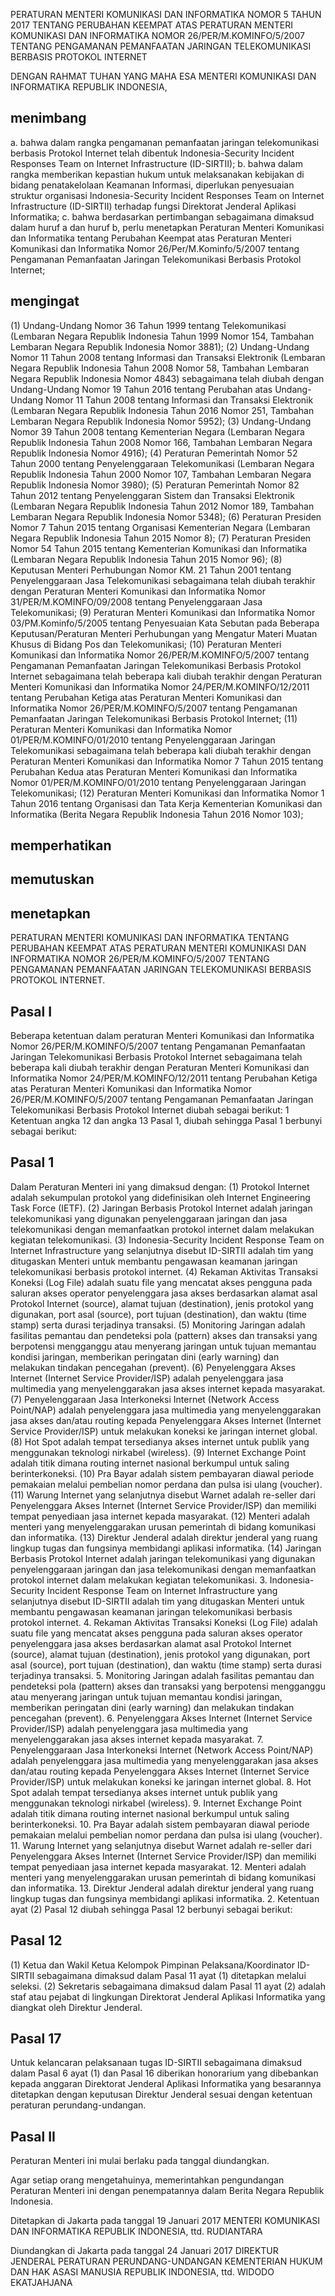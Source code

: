 PERATURAN MENTERI KOMUNIKASI DAN INFORMATIKA
NOMOR 5 TAHUN 2017
TENTANG
PERUBAHAN KEEMPAT ATAS PERATURAN MENTERI KOMUNIKASI DAN INFORMATIKA NOMOR 26/PER/M.KOMINFO/5/2007 TENTANG PENGAMANAN PEMANFAATAN JARINGAN TELEKOMUNIKASI BERBASIS PROTOKOL INTERNET

DENGAN RAHMAT TUHAN YANG MAHA ESA
MENTERI KOMUNIKASI DAN INFORMATIKA REPUBLIK INDONESIA,

## menimbang
a. bahwa dalam rangka pengamanan pemanfaatan jaringan telekomunikasi berbasis Protokol Internet telah dibentuk Indonesia-Security Incident Responses Team on Internet Infrastructure (ID-SIRTII);
b. bahwa dalam rangka memberikan kepastian hukum untuk melaksanakan kebijakan di bidang penatakelolaan Keamanan Informasi, diperlukan penyesuaian struktur organisasi Indonesia-Security Incident Responses Team on Internet Infrastructure (ID-SIRTII) terhadap fungsi Direktorat Jenderal Aplikasi Informatika;
c. bahwa berdasarkan pertimbangan sebagaimana dimaksud dalam huruf a dan huruf b, perlu menetapkan Peraturan Menteri Komunikasi dan Informatika tentang Perubahan Keempat atas Peraturan Menteri Komunikasi dan Informatika Nomor 26/Per/M.Kominfo/5/2007 tentang Pengamanan Pemanfaatan Jaringan Telekomunikasi Berbasis Protokol Internet;

## mengingat
(1) Undang-Undang Nomor 36 Tahun 1999 tentang Telekomunikasi (Lembaran Negara Republik Indonesia Tahun 1999 Nomor 154, Tambahan Lembaran Negara Republik Indonesia Nomor 3881);
(2) Undang-Undang Nomor 11 Tahun 2008 tentang Informasi dan Transaksi Elektronik (Lembaran Negara Republik Indonesia Tahun 2008 Nomor 58, Tambahan Lembaran Negara Republik Indonesia Nomor 4843) sebagaimana telah diubah dengan Undang-Undang Nomor 19 Tahun 2016 tentang Perubahan atas Undang-Undang Nomor 11 Tahun 2008 tentang Informasi dan Transaksi Elektronik (Lembaran Negara Republik Indonesia Tahun 2016 Nomor 251, Tambahan Lembaran Negara Republik Indonesia Nomor 5952);
(3) Undang-Undang Nomor 39 Tahun 2008 tentang Kementerian Negara (Lembaran Negara Republik Indonesia Tahun 2008 Nomor 166, Tambahan Lembaran Negara Republik Indonesia Nomor 4916);
(4) Peraturan Pemerintah Nomor 52 Tahun 2000 tentang Penyelenggaraan Telekomunikasi (Lembaran Negara Republik Indonesia Tahun 2000 Nomor 107, Tambahan Lembaran Negara Republik Indonesia Nomor 3980);
(5) Peraturan Pemerintah Nomor 82 Tahun 2012 tentang Penyelenggaran Sistem dan Transaksi Elektronik (Lembaran Negara Republik Indonesia Tahun 2012 Nomor 189, Tambahan Lembaran Negara Republik Indonesia Nomor 5348);
(6) Peraturan Presiden Nomor 7 Tahun 2015 tentang Organisasi Kementerian Negara (Lembaran Negara Republik Indonesia Tahun 2015 Nomor 8);
(7) Peraturan Presiden Nomor 54 Tahun 2015 tentang Kementerian Komunikasi dan Informatika (Lembaran Negara Republik Indonesia Tahun 2015 Nomor 96);
(8) Keputusan Menteri Perhubungan Nomor KM. 21 Tahun 2001 tentang Penyelenggaraan Jasa Telekomunikasi sebagaimana telah diubah terakhir dengan Peraturan Menteri Komunikasi dan Informatika Nomor 31/PER/M.KOMINFO/09/2008 tentang Penyelenggaraan Jasa Telekomunikasi;
(9) Peraturan Menteri Komunikasi dan Informatika Nomor 03/PM.Kominfo/5/2005 tentang Penyesuaian Kata Sebutan pada Beberapa Keputusan/Peraturan Menteri Perhubungan yang Mengatur Materi Muatan Khusus di Bidang Pos dan Telekomunikasi;
(10) Peraturan Menteri Komunikasi dan Informatika Nomor 26/PER/M.KOMINFO/5/2007 tentang Pengamanan Pemanfaatan Jaringan Telekomunikasi Berbasis Protokol Internet sebagaimana telah beberapa kali diubah terakhir dengan Peraturan Menteri Komunikasi dan Informatika Nomor 24/PER/M.KOMINFO/12/2011 tentang Perubahan Ketiga atas Peraturan Menteri Komunikasi dan Informatika Nomor 26/PER/M.KOMINFO/5/2007 tentang Pengamanan Pemanfaatan Jaringan Telekomunikasi Berbasis Protokol Internet;
(11) Peraturan Menteri Komunikasi dan Informatika Nomor 01/PER/M.KOMINFO/01/2010 tentang Penyelenggaraan Jaringan Telekomunikasi sebagaimana telah beberapa kali diubah terakhir dengan Peraturan Menteri Komunikasi dan Informatika Nomor 7 Tahun 2015 tentang Perubahan Kedua atas Peraturan Menteri Komunikasi dan Informatika Nomor 01/PER/M.KOMINFO/01/2010 tentang Penyelenggaraan Jaringan Telekomunikasi;
(12) Peraturan Menteri Komunikasi dan Informatika Nomor 1 Tahun 2016 tentang Organisasi dan Tata Kerja Kementerian Komunikasi dan Informatika (Berita Negara Republik Indonesia Tahun 2016 Nomor 103);

## memperhatikan

## memutuskan

## menetapkan
PERATURAN MENTERI KOMUNIKASI DAN INFORMATIKA TENTANG PERUBAHAN KEEMPAT ATAS PERATURAN MENTERI KOMUNIKASI DAN INFORMATIKA NOMOR 26/PER/M.KOMINFO/5/2007 TENTANG PENGAMANAN PEMANFAATAN JARINGAN TELEKOMUNIKASI BERBASIS PROTOKOL INTERNET.

## Pasal I
Beberapa ketentuan dalam peraturan Menteri Komunikasi dan Informatika Nomor 26/PER/M.KOMINFO/5/2007 tentang Pengamanan Pemanfaatan Jaringan Telekomunikasi Berbasis Protokol Internet sebagaimana telah beberapa kali diubah terakhir dengan Peraturan Menteri Komunikasi dan Informatika Nomor 24/PER/M.KOMINFO/12/2011 tentang Perubahan Ketiga atas Peraturan Menteri Komunikasi dan Informatika Nomor 26/PER/M.KOMINFO/5/2007 tentang Pengamanan Pemanfaatan Jaringan Telekomunikasi Berbasis Protokol Internet diubah sebagai berikut:
1
Ketentuan angka 12 dan angka 13 Pasal 1, diubah sehingga Pasal 1 berbunyi sebagai berikut:

## Pasal 1
Dalam Peraturan Menteri ini yang dimaksud dengan:
(1) Protokol Internet adalah sekumpulan protokol yang didefinisikan oleh Internet Engineering Task Force (IETF).
(2) Jaringan Berbasis Protokol Internet adalah jaringan telekomunikasi yang digunakan penyelenggaraan jaringan dan jasa telekomunikasi dengan memanfaatkan protokol internet dalam melakukan kegiatan telekomunikasi.
(3) Indonesia-Security Incident Response Team on Internet Infrastructure yang selanjutnya disebut ID-SIRTII adalah tim yang ditugaskan Menteri untuk membantu pengawasan keamanan jaringan telekomunikasi berbasis protokol internet.
(4) Rekaman Aktivitas Transaksi Koneksi (Log File) adalah suatu file yang mencatat akses pengguna pada saluran akses operator penyelenggara jasa akses berdasarkan alamat asal Protokol Internet (source), alamat tujuan (destination), jenis protokol yang digunakan, port asal (source), port tujuan (destination), dan waktu (time stamp) serta durasi terjadinya transaksi.
(5) Monitoring Jaringan adalah fasilitas pemantau dan pendeteksi pola (pattern) akses dan transaksi yang berpotensi mengganggu atau menyerang jaringan untuk tujuan memantau kondisi jaringan, memberikan peringatan dini (early warning) dan melakukan tindakan pencegahan (prevent).
(6) Penyelenggara Akses Internet (Internet Service Provider/ISP) adalah penyelenggara jasa multimedia yang menyelenggarakan jasa akses internet kepada masyarakat.
(7) Penyelenggaraan Jasa Interkoneksi Internet (Network Access Point/NAP) adalah penyelenggara jasa multimedia yang menyelenggarakan jasa akses dan/atau routing kepada Penyelenggara Akses Internet (Internet Service Provider/ISP) untuk melakukan koneksi ke jaringan internet global.
(8) Hot Spot adalah tempat tersedianya akses internet untuk publik yang menggunakan teknologi nirkabel (wireless).
(9) Internet Exchange Point adalah titik dimana routing internet nasional berkumpul untuk saling berinterkoneksi.
(10) Pra Bayar adalah sistem pembayaran diawal periode pemakaian melalui pembelian nomor perdana dan pulsa isi ulang (voucher).
(11) Warung Internet yang selanjutnya disebut Warnet adalah re-seller dari Penyelenggara Akses Internet (Internet Service Provider/ISP) dan memiliki tempat penyediaan jasa internet kepada masyarakat.
(12) Menteri adalah menteri yang menyelenggarakan urusan pemerintah di bidang komunikasi dan informatika.
(13) Direktur Jenderal adalah direktur jenderal yang ruang lingkup tugas dan fungsinya membidangi aplikasi informatika.
(14) Jaringan Berbasis Protokol Internet adalah jaringan telekomunikasi yang digunakan penyelenggaraan jaringan dan jasa telekomunikasi dengan memanfaatkan protokol internet dalam melakukan kegiatan telekomunikasi.
3. Indonesia-Security Incident Response Team on Internet Infrastructure yang selanjutnya disebut ID-SIRTII adalah tim yang ditugaskan Menteri untuk membantu pengawasan keamanan jaringan telekomunikasi berbasis protokol internet.
4. Rekaman Aktivitas Transaksi Koneksi (Log File) adalah suatu file yang mencatat akses pengguna pada saluran akses operator penyelenggara jasa akses berdasarkan alamat asal Protokol Internet (source), alamat tujuan (destination), jenis protokol yang digunakan, port asal (source), port tujuan (destination), dan waktu (time stamp) serta durasi terjadinya transaksi.
5. Monitoring Jaringan adalah fasilitas pemantau dan pendeteksi pola (pattern) akses dan transaksi yang berpotensi mengganggu atau menyerang jaringan untuk tujuan memantau kondisi jaringan, memberikan peringatan dini (early warning) dan melakukan tindakan pencegahan (prevent).
6. Penyelenggara Akses Internet (Internet Service Provider/ISP) adalah penyelenggara jasa multimedia yang menyelenggarakan jasa akses internet kepada masyarakat.
7. Penyelenggaraan Jasa Interkoneksi Internet (Network Access Point/NAP) adalah penyelenggara jasa multimedia yang menyelenggarakan jasa akses dan/atau routing kepada Penyelenggara Akses Internet (Internet Service Provider/ISP) untuk melakukan koneksi ke jaringan internet global.
8. Hot Spot adalah tempat tersedianya akses internet untuk publik yang menggunakan teknologi nirkabel (wireless).
9. Internet Exchange Point adalah titik dimana routing internet nasional berkumpul untuk saling berinterkoneksi.
10. Pra Bayar adalah sistem pembayaran diawal periode pemakaian melalui pembelian nomor perdana dan pulsa isi ulang (voucher).
11. Warung Internet yang selanjutnya disebut Warnet adalah re-seller dari Penyelenggara Akses Internet (Internet Service Provider/ISP) dan memiliki tempat penyediaan jasa internet kepada masyarakat.
12. Menteri adalah menteri yang menyelenggarakan urusan pemerintah di bidang komunikasi dan informatika.
13. Direktur Jenderal adalah direktur jenderal yang ruang lingkup tugas dan fungsinya membidangi aplikasi informatika.
2. Ketentuan ayat (2) Pasal 12 diubah sehingga Pasal 12 berbunyi sebagai berikut:

## Pasal 12
(1) Ketua dan Wakil Ketua Kelompok Pimpinan Pelaksana/Koordinator ID-SIRTII sebagaimana dimaksud dalam Pasal 11 ayat (1) ditetapkan melalui seleksi.
(2) Sekretaris sebagaimana dimaksud dalam Pasal 11 ayat (2) adalah staf atau pejabat di lingkungan Direktorat Jenderal Aplikasi Informatika yang diangkat oleh Direktur Jenderal.

## Pasal 17
Untuk kelancaran pelaksanaan tugas ID-SIRTII sebagaimana dimaksud dalam Pasal 6 ayat (1) dan Pasal 16 diberikan honorarium yang dibebankan kepada anggaran Direktorat Jenderal Aplikasi Informatika yang besarannya ditetapkan dengan keputusan Direktur Jenderal sesuai dengan ketentuan peraturan perundang-undangan.

## Pasal II
Peraturan Menteri ini mulai berlaku pada tanggal diundangkan.

Agar setiap orang mengetahuinya, memerintahkan pengundangan Peraturan Menteri ini dengan penempatannya dalam Berita Negara Republik Indonesia.

Ditetapkan di Jakarta
pada tanggal 19 Januari 2017
MENTERI KOMUNIKASI DAN INFORMATIKA REPUBLIK INDONESIA,
ttd.
RUDIANTARA

Diundangkan di Jakarta
pada tanggal 24 Januari 2017
DIREKTUR JENDERAL PERATURAN PERUNDANG-UNDANGAN KEMENTERIAN HUKUM DAN HAK ASASI MANUSIA REPUBLIK INDONESIA,
ttd.
WIDODO EKATJAHJANA